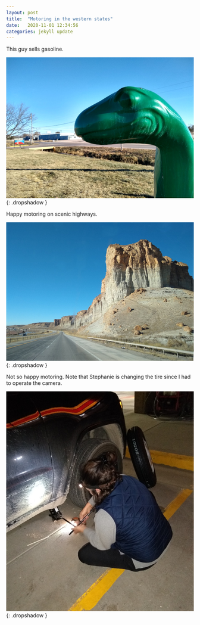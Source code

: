 ```yaml
---
layout: post
title:  "Motoring in the western states"
date:   2020-11-01 12:34:56
categories: jekyll update
---
```

This guy sells gasoline.

![Sunset over water](/images/2020-11-01-western/dinosaur.jpeg){: .dropshadow }

Happy motoring on scenic highways.

![Escarpment](/images/2020-11-01-western/mountain.jpeg){: .dropshadow }

Not so happy motoring.  Note that Stephanie is changing the tire since I had to operate
the camera.

![Flat tire](/images/2020-11-01-western/tire.jpeg){: .dropshadow }

